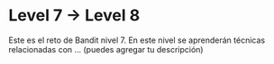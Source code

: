 # Level 7 → Level 8
Este es el reto de Bandit nivel 7. En este nivel se aprenderán técnicas relacionadas con ... (puedes agregar tu descripción)
